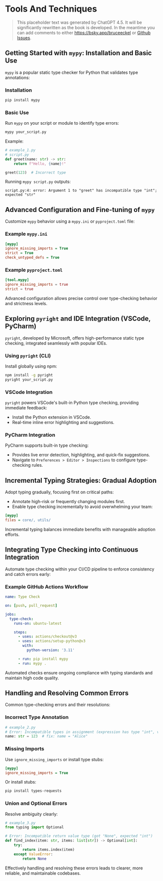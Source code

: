 # Tools And Techniques

> This placeholder text was generated by ChatGPT 4.5.
> It will be significantly rewritten as the book is developed.
> In the meantime you can add comments to either <https://bsky.app/bruceeckel> or [Github Issues](https://github.com/ThinkingInTypes/ThinkingInTypes.github.io/issues).

## Getting Started with `mypy`: Installation and Basic Use

`mypy` is a popular static type checker for Python that validates type annotations:

### Installation

```bash
pip install mypy
```

### Basic Use

Run `mypy` on your script or module to identify type errors:

```bash
mypy your_script.py
```

Example:

```python
# example_1.py
# script.py
def greet(name: str) -> str:
    return f"Hello, {name}!"

greet(123)  # Incorrect type
```

Running `mypy script.py` outputs:

```
script.py:4: error: Argument 1 to "greet" has incompatible type "int"; expected "str"
```

## Advanced Configuration and Fine-tuning of `mypy`

Customize `mypy` behavior using a `mypy.ini` or `pyproject.toml` file:

### Example `mypy.ini`

```ini
[mypy]
ignore_missing_imports = True
strict = True
check_untyped_defs = True
```

### Example `pyproject.toml`

```toml
[tool.mypy]
ignore_missing_imports = true
strict = true
```

Advanced configuration allows precise control over type-checking behavior and strictness levels.

## Exploring `pyright` and IDE Integration (VSCode, PyCharm)

`pyright`, developed by Microsoft, offers high-performance static type checking, integrated seamlessly with popular IDEs.

### Using `pyright` (CLI)

Install globally using npm:

```bash
npm install -g pyright
pyright your_script.py
```

### VSCode Integration

`pyright` powers VSCode's built-in Python type checking, providing immediate feedback:

- Install the Python extension in VSCode.
- Real-time inline error highlighting and suggestions.

### PyCharm Integration

PyCharm supports built-in type checking:

- Provides live error detection, highlighting, and quick-fix suggestions.
- Navigate to `Preferences > Editor > Inspections` to configure type-checking rules.

## Incremental Typing Strategies: Gradual Adoption

Adopt typing gradually, focusing first on critical paths:

- Annotate high-risk or frequently changing modules first.
- Enable type checking incrementally to avoid overwhelming your team:

```ini
[mypy]
files = core/, utils/
```

Incremental typing balances immediate benefits with manageable adoption efforts.

## Integrating Type Checking into Continuous Integration

Automate type checking within your CI/CD pipeline to enforce consistency and catch errors early:

### Example GitHub Actions Workflow

```yaml
name: Type Check

on: [push, pull_request]

jobs:
  type-check:
    runs-on: ubuntu-latest

    steps:
      - uses: actions/checkout@v3
      - uses: actions/setup-python@v3
        with:
          python-version: '3.11'

      - run: pip install mypy
      - run: mypy .
```

Automated checks ensure ongoing compliance with typing standards and maintain high code quality.

## Handling and Resolving Common Errors

Common type-checking errors and their resolutions:

### Incorrect Type Annotation

```python
# example_2.py
# Error: Incompatible types in assignment (expression has type "int", variable has type "str")
name: str = 123  # fix: name = "Alice"
```

### Missing Imports

Use `ignore_missing_imports` or install type stubs:

```ini
[mypy]
ignore_missing_imports = True
```

Or install stubs:

```bash
pip install types-requests
```

### Union and Optional Errors

Resolve ambiguity clearly:

```python
# example_3.py
from typing import Optional

# Error: Incompatible return value type (got "None", expected "int")
def find_index(item: str, items: list[str]) -> Optional[int]:
    try:
        return items.index(item)
    except ValueError:
        return None
```

Effectively handling and resolving these errors leads to clearer, more reliable, and maintainable codebases.

